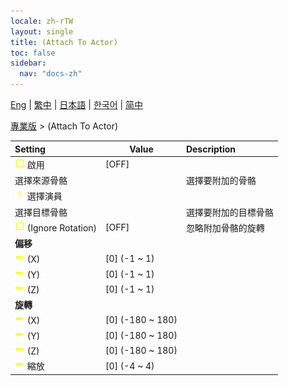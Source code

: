 ```yaml
---
locale: zh-rTW
layout: single
title: (Attach To Actor)
toc: false
sidebar:
  nav: "docs-zh"
---
```

[Eng](/dancexr/menu/2025.4/actor/attach_to_actor) | [繁中](/tw/dancexr/menu/2025.4/actor/attach_to_actor) | [日本語](/jp/dancexr/menu/2025.4/actor/attach_to_actor) | [한국어](/kr/dancexr/menu/2025.4/actor/attach_to_actor) | [简中](/zh/dancexr/menu/2025.4/actor/attach_to_actor)

[專業版](../menu#專業版) > (Attach To Actor)



| Setting | Value | Description |
| :--- | --- | :--- |
|<nobr><img src="/images/icon/ic_check_off.png" alt="check off icon"/> 啟用</nobr>| [OFF] | 
|<nobr> 選擇來源骨骼</nobr>|| 選擇要附加的骨骼
|<nobr><img src="/images/icon/ic_chevron.png" alt="chevron icon"/> 選擇演員</nobr>|  |  |
|<nobr> 選擇目標骨骼</nobr>|| 選擇要附加的目標骨骼
|<nobr><img src="/images/icon/ic_check_off.png" alt="check off icon"/> (Ignore Rotation)</nobr>| [OFF] | 忽略附加骨骼的旋轉
|<nobr> <b>偏移</b></nobr>|| 
|<nobr><img src="/images/icon/ic_slider.png" alt="slider icon"/> (X)</nobr>| [0] (-1 ~ 1) | 
|<nobr><img src="/images/icon/ic_slider.png" alt="slider icon"/> (Y)</nobr>| [0] (-1 ~ 1) | 
|<nobr><img src="/images/icon/ic_slider.png" alt="slider icon"/> (Z)</nobr>| [0] (-1 ~ 1) | 
|<nobr> <b>旋轉</b></nobr>|| 
|<nobr><img src="/images/icon/ic_slider.png" alt="slider icon"/> (X)</nobr>| [0] (-180 ~ 180) | 
|<nobr><img src="/images/icon/ic_slider.png" alt="slider icon"/> (Y)</nobr>| [0] (-180 ~ 180) | 
|<nobr><img src="/images/icon/ic_slider.png" alt="slider icon"/> (Z)</nobr>| [0] (-180 ~ 180) | 
|<nobr><img src="/images/icon/ic_slider.png" alt="slider icon"/> 縮放</nobr>| [0] (-4 ~ 4) | 
